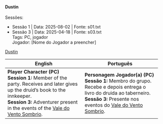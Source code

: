 #### Dustin

Sessões:  
- Sessão 1 | Data: 2025-08-02 | Fonte: s01.txt  
- Sessão 3 | Data: 2025-04-18 | Fonte: s03.txt  
Tags: PC, jogador  
Jogador: [Nome do Jogador a preencher]

[Dustin](dustin.png)

| English | Português |
|---------|-----------|
| **Player Character (PC)**<br>**Session 1:** Member of the party. Receives and later gives up the druid’s book to the innkeeper.<br>**Session 3:** Adventurer present in the events of the [Vale do Vento Sombrio](vale_do_vento_sombrio.md). | **Personagem Jogador(a) (PC)**<br>**Sessão 1:** Membro do grupo. Recebe e depois entrega o livro do druida ao taberneiro.<br>**Sessão 3:** Presente nos eventos do [Vale do Vento Sombrio](vale_do_vento_sombrio.md). |
